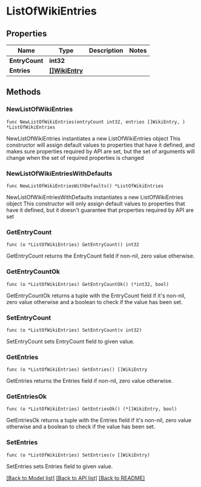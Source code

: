 # ListOfWikiEntries

## Properties

Name | Type | Description | Notes
------------ | ------------- | ------------- | -------------
**EntryCount** | **int32** |  | 
**Entries** | [**[]WikiEntry**](WikiEntry.md) |  | 

## Methods

### NewListOfWikiEntries

`func NewListOfWikiEntries(entryCount int32, entries []WikiEntry, ) *ListOfWikiEntries`

NewListOfWikiEntries instantiates a new ListOfWikiEntries object
This constructor will assign default values to properties that have it defined,
and makes sure properties required by API are set, but the set of arguments
will change when the set of required properties is changed

### NewListOfWikiEntriesWithDefaults

`func NewListOfWikiEntriesWithDefaults() *ListOfWikiEntries`

NewListOfWikiEntriesWithDefaults instantiates a new ListOfWikiEntries object
This constructor will only assign default values to properties that have it defined,
but it doesn't guarantee that properties required by API are set

### GetEntryCount

`func (o *ListOfWikiEntries) GetEntryCount() int32`

GetEntryCount returns the EntryCount field if non-nil, zero value otherwise.

### GetEntryCountOk

`func (o *ListOfWikiEntries) GetEntryCountOk() (*int32, bool)`

GetEntryCountOk returns a tuple with the EntryCount field if it's non-nil, zero value otherwise
and a boolean to check if the value has been set.

### SetEntryCount

`func (o *ListOfWikiEntries) SetEntryCount(v int32)`

SetEntryCount sets EntryCount field to given value.


### GetEntries

`func (o *ListOfWikiEntries) GetEntries() []WikiEntry`

GetEntries returns the Entries field if non-nil, zero value otherwise.

### GetEntriesOk

`func (o *ListOfWikiEntries) GetEntriesOk() (*[]WikiEntry, bool)`

GetEntriesOk returns a tuple with the Entries field if it's non-nil, zero value otherwise
and a boolean to check if the value has been set.

### SetEntries

`func (o *ListOfWikiEntries) SetEntries(v []WikiEntry)`

SetEntries sets Entries field to given value.



[[Back to Model list]](../README.md#documentation-for-models) [[Back to API list]](../README.md#documentation-for-api-endpoints) [[Back to README]](../README.md)


